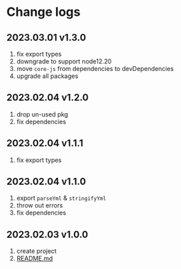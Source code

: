 # Change logs

## 2023.03.01 v1.3.0

1. fix export types
2. downgrade to support node12.20
3. move `core-js` from dependencies to devDependencies
4. upgrade all packages

## 2023.02.04 v1.2.0

1. drop un-used pkg
2. fix dependencies

## 2023.02.04 v1.1.1

1. fix export types

## 2023.02.04 v1.1.0

1. export `parseYml` & `stringifyYml`
2. throw out errors
3. fix dependencies

## 2023.02.03 v1.0.0

1. create project
2. [README.md](./README.md)
